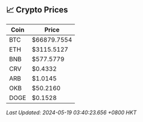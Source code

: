 ## 📈 Crypto Prices

| Coin | Price |
| ---- | ----- |
| BTC | $66879.7554 |
| ETH | $3115.5127 |
| BNB | $577.5779 |
| CRV | $0.4332 |
| ARB | $1.0145 |
| OKB | $50.2160 |
| DOGE | $0.1528 |

_Last Updated: 2024-05-19 03:40:23.656 +0800 HKT_